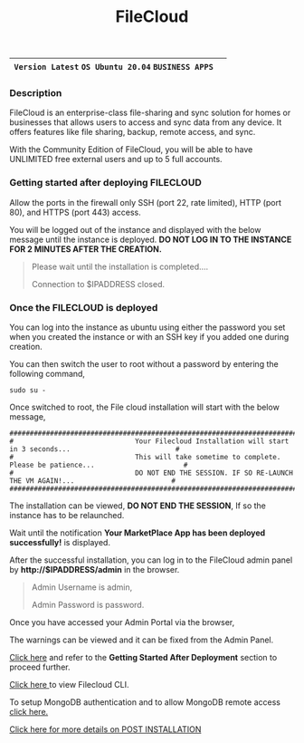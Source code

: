 ﻿---
title: FileCloud
sidebar_label: FileCloud
---

|**`Version Latest` `OS Ubuntu 20.04` `BUSINESS APPS`**|  |
|------------------------------------------------------|--|


### Description

FileCloud is an enterprise-class file-sharing and sync solution for homes or businesses that allows users to access and sync data from any device. It offers features like file sharing, backup, remote access, and sync.  

With the Community Edition of FileCloud, you will be able to have UNLIMITED free external users and up to 5 full accounts.

### Getting started after deploying FILECLOUD

 Allow the ports in the firewall only SSH (port 22, rate limited), HTTP (port 80), and HTTPS (port 443) access.

 You will be logged out of the instance and displayed with the below message until the instance is deployed. **DO NOT LOG IN TO THE INSTANCE FOR 2 MINUTES AFTER THE CREATION.**
> Please wait until the installation is completed.... 
>
> Connection to $IPADDRESS closed.

### Once the FILECLOUD is deployed

 You can log into the instance as ubuntu using either the password you set when you created the instance or with an SSH key if you added one during creation.

You can then switch the user to root without a password by entering the following command,
~~~
sudo su -
~~~

Once switched to root, the File cloud installation will start with the below message,
~~~
################################################################################################################
#                              Your Filecloud Installation will start in 3 seconds...                          #
#                              This will take sometime to complete. Please be patience...                      #
#                              DO NOT END THE SESSION. IF SO RE-LAUNCH THE VM AGAIN!...                        #
################################################################################################################
~~~

The installation can be viewed, **DO NOT END THE SESSION**, If so the instance has to be relaunched.

Wait until the notification **Your MarketPlace App has been deployed successfully!** is displayed.

After the successful installation, you can log in to the FileCloud admin panel by **http://$IPADDRESS/admin** in the browser.

> Admin Username is admin, 
>
> Admin Password is password.

Once you have accessed your Admin Portal via the browser,

The warnings can be viewed and it can be fixed from the Admin Panel.

[Click here](https://www.filecloud.com/supportdocs/fcdoc/latest/server/filecloud-community-edition/deploying-filecloud-with-linode-one-click-apps)  and refer to the **Getting Started After Deployment** section to proceed further.

[Click here ](https://www.filecloud.com/supportdocs/fcdoc/latest/server/filecloud-administrator-guide/installing-filecloud-server/installation/direct-installation/installation-of-filecloud-on-linux-using-the-repository/filecloud-cli) to view Filecloud CLI.

To setup MongoDB authentication and to allow MongoDB remote access [click here.](https://www.filecloud.com/supportdocs/fcdoc/latest/server/filecloud-administrator-guide/installing-filecloud-server/post-installation/enable-mongodb-authentication)

 [Click here for more details on POST INSTALLATION](https://www.filecloud.com/supportdocs/fcdoc/latest/server/filecloud-administrator-guide/installing-filecloud-server/post-installation)
